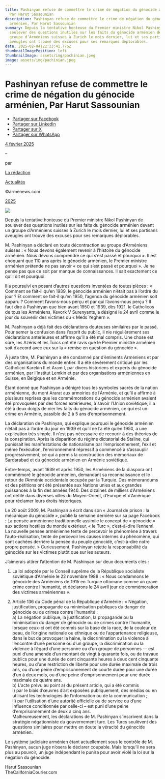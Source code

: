 ```yaml
---
title: Pashinyan refuse de commettre le crime de négation du génocide arménien,
  Par Harut Sassounian
description: Pashinyan refuse de commettre le crime de négation du génocide
  arménien, Par Harut Sassounian
summary: Depuis la tentative honteuse du Premier ministre Nikol Pashinyan de
  soulever des questions inutiles sur les faits du génocide arménien devant un
  groupe d’Arméniens suisses à Zurich le mois dernier, lui et ses partisans
  aveugles ont trouvé des excuses pour ses remarques déplorables.
date: 2025-02-04T22:33:41.776Z
thumbnailImagePosition: left
thumbnailImage: assets/img/pachinian.jpeg
image: assets/img/pachinian.jpeg
---
```

<!--StartFragment-->

# Pashinyan refuse de commettre le crime de négation du génocide arménien, Par Harut Sassounian

* [Partager sur Facebook](https://www.facebook.com/sharer/sharer.php?u=https%3A%2F%2Fwww.armenews.com%2Fpashinyan-refuse-de-commettre-le-crime-de-negation-du-genocide-armenien-par-harut-sassounian%2F&title=Pashinyan%20refuse%20de%20commettre%20le%20crime%20de%20n%C3%A9gation%20du%20g%C3%A9nocide%20arm%C3%A9nien%2C%20Par%20Harut%20Sassounian)
* [Partager sur LinkedIn](https://www.linkedin.com/shareArticle?mini=true&url=https%3A%2F%2Fwww.armenews.com%2Fpashinyan-refuse-de-commettre-le-crime-de-negation-du-genocide-armenien-par-harut-sassounian%2F&title=Pashinyan%20refuse%20de%20commettre%20le%20crime%20de%20n%C3%A9gation%20du%20g%C3%A9nocide%20arm%C3%A9nien%2C%20Par%20Harut%20Sassounian)
* [Partager sur X](https://x.com/share?url=https%3A%2F%2Fwww.armenews.com%2Fpashinyan-refuse-de-commettre-le-crime-de-negation-du-genocide-armenien-par-harut-sassounian%2F&text=Pashinyan%20refuse%20de%20commettre%20le%20crime%20de%20n%C3%A9gation%20du%20g%C3%A9nocide%20arm%C3%A9nien%2C%20Par%20Harut%20Sassounian)
* [Partager sur WhatsApp](https://api.whatsapp.com/send?text=Pashinyan%20refuse%20de%20commettre%20le%20crime%20de%20n%C3%A9gation%20du%20g%C3%A9nocide%20arm%C3%A9nien%2C%20Par%20Harut%20Sassounian%20%E2%80%94%20https%3A%2F%2Fwww.armenews.com%2Fpashinyan-refuse-de-commettre-le-crime-de-negation-du-genocide-armenien-par-harut-sassounian%2F)

[4 février 2025](https://www.armenews.com/pashinyan-refuse-de-commettre-le-crime-de-negation-du-genocide-armenien-par-harut-sassounian/)

–

par

[La rédaction](https://www.armenews.com/author/toranian/)

[Actualités](https://www.armenews.com/categorie/actualites/)

©armenews.com

[2025](https://www.armenews.com/pashinyan-refuse-de-commettre-le-crime-de-negation-du-genocide-armenien-par-harut-sassounian/)

![](https://www.armenews.com/wp-content/uploads/2025/02/52702_b.jpeg)

Depuis la tentative honteuse du Premier ministre Nikol Pashinyan de soulever des questions inutiles sur les faits du génocide arménien devant un groupe d’Arméniens suisses à Zurich le mois dernier, lui et ses partisans aveugles ont trouvé des excuses pour ses remarques déplorables.

M. Pashinyan a déclaré en toute décontraction au groupe d’Arméniens suisses : « Nous devons également revenir à l’histoire du génocide arménien. Nous devons comprendre ce qui s’est passé et pourquoi ». Il est choquant que 110 ans après le génocide arménien, le Premier ministre arménien prétende ne pas savoir « ce qui s’est passé et pourquoi ». Je ne pense pas que ce soit par manque de connaissances. Il sait exactement ce qu’il dit et pourquoi.

Il a poursuivi en posant d’autres questions inventées de toutes pièces : « Comment se fait-il qu’en 1939, le génocide arménien n’était pas à l’ordre du jour ? Et comment se fait-il qu’en 1950, l’agenda du génocide arménien soit apparu ? Comment l’avons-nous perçu et par qui l’avons-nous perçu ? Il faut dire à Pashinyan que bien avant 1950 et 1939, dès 1921, le Catholicos de tous les Arméniens, Kevork V Surenyants, a désigné le 24 avril comme le jour du souvenir des victimes du « Meds Yeghern ».

M. Pashinyan a déjà fait des déclarations douteuses similaires par le passé. Pour semer la confusion dans l’esprit du public, il nie régulièrement ses déclarations antérieures et affirme qu’il a été mal compris. Une chose est sûre, les Azéris et les Turcs ont été ravis que le Premier ministre arménien soit d’accord avec eux sur la « remise en question du génocide ».

À juste titre, M. Pashinyan a été condamné par d’éminents Arméniens et par des organisations du monde entier. Il a été sévèrement critiqué par les Catholicoi Karekin II et Aram I, par divers historiens et experts du génocide arménien, par l’Institut Lemkin et par des organisations arméniennes en Suisse, en Belgique et en Arménie.

Étant donné que Pashinyan a dénigré tous les symboles sacrés de la nation arménienne, du mont Ararat aux armoiries de l’Arménie, et qu’il a affirmé à plusieurs reprises que les commémorations du génocide arménien avaient été provoquées par des forces extérieures, à savoir l’Union soviétique, il a été à deux doigts de nier les faits du génocide arménien, ce qui est un crime en Arménie, passible de 2 à 5 ans d’emprisonnement.

La déclaration de Pashinyan, qui explique pourquoi le génocide arménien n’était pas à l’ordre du jour en 1939 et qu’il ne l’a été qu’en 1950, a une explication très simple. Il n’est pas nécessaire de recourir à des théories de la conspiration. Après la disparition du régime dictatorial de Staline, qui punissait les manifestations de nationalisme par l’emprisonnement, l’exil et même l’exécution, l’environnement répressif a commencé à s’assouplir progressivement, ce qui a permis la construction des mémoriaux de Sardarabad et du génocide arménien en Arménie soviétique.

Entre-temps, avant 1939 et après 1950, les Arméniens de la diaspora ont commémoré le génocide arménien, demandant sa reconnaissance et le retour de l’Arménie occidentale occupée par la Turquie. Des mémorandums et des pétitions ont été présentés aux Nations unies et aux grandes puissances à la fin des années 1940. Des dizaines de milliers d’Arméniens ont défilé dans diverses villes du Moyen-Orient, d’Europe et d’Amérique pour réclamer leurs droits historiques.

Le 20 août 2009, M. Pashinyan a écrit dans son « Journal de prison : la mécanique du génocide », publié la semaine dernière sur sa page Facebook : La pensée arménienne traditionnelle assimile le concept de « génocide » aux actions hostiles du monde extérieur, « le Turc », c’est-à-dire l’ennemi. La nouvelle pensée arménienne tente de percevoir le phénomène à travers l’auto-réalisation, tente de percevoir les causes internes du phénomène, qui sont cachées derrière la pensée du peuple génocidé, c’est-à-dire notre propre pensée. » Curieusement, Pashinyan rejette la responsabilité du génocide sur les victimes plutôt que sur les auteurs.

J’aimerais attirer l’attention de M. Pashinyan sur deux documents clés :

1) La loi adoptée par le Conseil suprême de la République socialiste soviétique d’Arménie le 22 novembre 1988 : « Nous condamnons le génocide des Arméniens de 1915 en Turquie ottomane comme un grave crime contre l’humanité, et déclarons le 24 avril jour de commémoration des victimes arméniennes ».

2) Article 136 du Code pénal de la République d’Arménie : « Négation, justification, propagande ou minimisation publiques du danger de génocide ou de crimes contre l’humanité :\
a) La négation publique, la justification, la propagande ou la minimisation du danger de génocide ou de crimes contre l’humanité, lorsque ceux-ci ont été commis sur la base de la race, de la couleur de peau, de l’origine nationale ou ethnique ou de l’appartenance religieuse, dans le but de provoquer la haine, la discrimination ou la violence à l’encontre d’une personne ou d’un groupe, la discrimination ou la violence à l’égard d’une personne ou d’un groupe de personnes — est puni d’une amende d’un montant de vingt à quarante fois, ou de travaux publics pour une durée de cent cinquante heures à deux cent cinquante heures, ou d’une restriction de liberté pour une durée maximale de trois ans, ou d’une peine d’emprisonnement de courte durée pour une durée d’un à deux mois, ou d’une peine d’emprisonnement pour une durée maximale de quatre ans.\
b) L’acte prévu au point a) du présent article, qui a été commis\
i) par le biais d’œuvres d’art exposées publiquement, des médias ou en utilisant les technologies de l’information ou de la communication ;\
ii) par l’utilisation d’une autorité officielle ou de service ou d’une influence conditionnée par celle-ci – est puni d’une peine d’emprisonnement de deux à cinq ans.\
Malheureusement, les déclarations de M. Pashinyan s’inscrivent dans la stratégie négationniste du gouvernement turc. Les Turcs soulèvent des questions similaires pour mettre en doute la véracité du génocide arménien.

Le système judiciaire arménien étant actuellement sous le contrôle de M. Pashinyan, aucun juge n’osera le déclarer coupable. Mais lorsqu’il ne sera plus au pouvoir, un juge indépendant le punira pour avoir violé la loi sur la négation du génocide.

Harut Sassounian\
TheCaliforniaCourier.com



<!--EndFragment-->